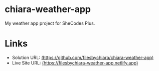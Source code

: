 # chiara-weather-app

My weather app project for SheCodes Plus. 

# Links
- Solution URL: [(https://github.com/filesbychiara/chiara-weather-app)](https://github.com/filesbychiara/chiara-weather-app)
- Live Site URL: [(https://filesbychiara-weather-app.netlify.app)](https://filesbychiara-weather-app.netlify.app/)
